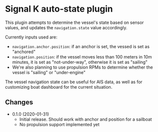 Signal K auto-state plugin
==========================

This plugin attempts to determine the vessel's state based on sensor values, and updates the `navigation.state` value accordingly.

Currently inputs used are:

* `navigation.anchor.position`: if an anchor is set, the vessed is set as "anchored"
* `navigation.position`: if the vessel moves less than 100 meters in 10m minutes, it is set as "not-under-way", otherwise it is set as "sailing"
* We're also planning to use propulsion RPMs to determine whether the vessel is "sailing" or "under-engine"

The vessel navigation state can be useful for AIS data, as well as for customizing boat dashboard for the current situation.

## Changes

* 0.1.0 (2020-01-31)
  - Initial release. Should work with anchor and position for a sailboat
  - No propulsion support implemented yet
